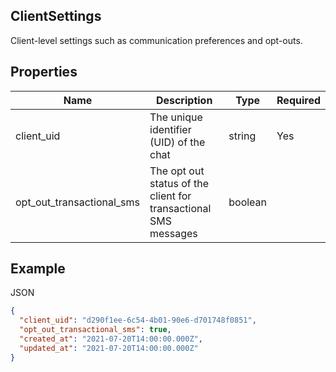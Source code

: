 ## ClientSettings

Client-level settings such as communication preferences and opt-outs.

## Properties

| Name | Description | Type | Required |
| --- | --- | --- | --- |
| client_uid | The unique identifier (UID) of the chat | string | Yes |
| opt_out_transactional_sms | The opt out status of the client for transactional SMS messages | boolean |  |

## Example

JSON

```json
{
  "client_uid": "d290f1ee-6c54-4b01-90e6-d701748f0851",
  "opt_out_transactional_sms": true,
  "created_at": "2021-07-20T14:00:00.000Z",
  "updated_at": "2021-07-20T14:00:00.000Z"
}
```